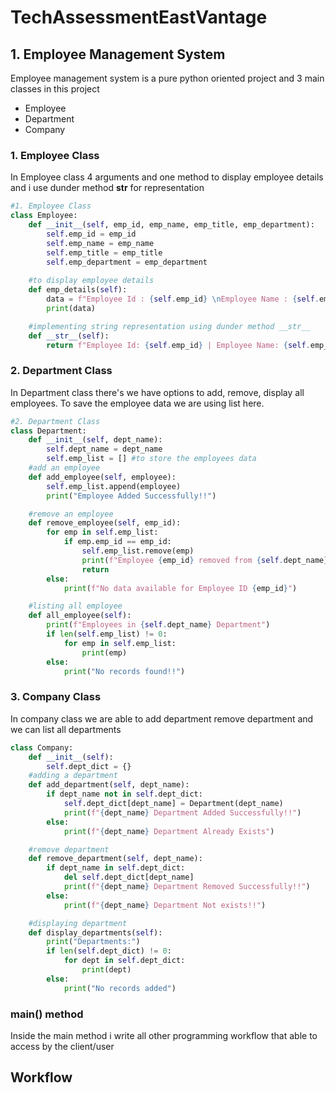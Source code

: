 # TechAssessmentEastVantage
## 1. Employee Management System
Employee management system is a pure python oriented project and 3 main classes in this project
- Employee
- Department
- Company

### 1. Employee Class
In Employee class 4 arguments and one method to display employee details and i use dunder method __str__ for representation
```Python
#1. Employee Class
class Employee:
    def __init__(self, emp_id, emp_name, emp_title, emp_department):
        self.emp_id = emp_id
        self.emp_name = emp_name
        self.emp_title = emp_title
        self.emp_department = emp_department
        
    #to display employee details
    def emp_details(self):
        data = f"Employee Id : {self.emp_id} \nEmployee Name : {self.emp_name} \nEmployee Title : {self.emp_title} \nEmployee Department : {self.emp_department}"
        print(data)

    #implementing string representation using dunder method __str__
    def __str__(self):
        return f"Employee Id: {self.emp_id} | Employee Name: {self.emp_name}"
```
### 2. Department Class
In Department class there's we have options to add, remove, display all employees. To save the employee data we are using list here.
```python
#2. Department Class
class Department:
    def __init__(self, dept_name):
        self.dept_name = dept_name
        self.emp_list = [] #to store the employees data
    #add an employee
    def add_employee(self, employee):
        self.emp_list.append(employee)
        print("Employee Added Successfully!!")

    #remove an employee
    def remove_employee(self, emp_id):
        for emp in self.emp_list:
            if emp.emp_id == emp_id:
                self.emp_list.remove(emp)
                print(f"Employee {emp_id} removed from {self.dept_name} Department")
                return
        else:
            print(f"No data available for Employee ID {emp_id}")

    #listing all employee
    def all_employee(self):
        print(f"Employees in {self.dept_name} Department")
        if len(self.emp_list) != 0:
            for emp in self.emp_list:
                print(emp)
        else:
            print("No records found!!")
```

### 3. Company Class
In company class we are able to add department remove department and we can list all departments
```python
class Company:
    def __init__(self):
        self.dept_dict = {}
    #adding a department
    def add_department(self, dept_name):
        if dept_name not in self.dept_dict:
            self.dept_dict[dept_name] = Department(dept_name)
            print(f"{dept_name} Department Added Successfully!!")
        else:
            print(f"{dept_name} Department Already Exists")

    #remove department
    def remove_department(self, dept_name):
        if dept_name in self.dept_dict:
            del self.dept_dict[dept_name]
            print(f"{dept_name} Department Removed Successfully!!")
        else:
            print(f"{dept_name} Department Not exists!!")

    #displaying department
    def display_departments(self):
        print("Departments:")
        if len(self.dept_dict) != 0:
            for dept in self.dept_dict:
                print(dept)
        else:
            print("No records added")
```
### main() method
Inside the main method i write all other programming workflow that able to access by the client/user


## Workflow
